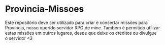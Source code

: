 # Provincia-Missoes
Este repositório deve ser utilizado para criar e consertar missões para Província, nosso querido servidor RPG de mine. Também é permitido utilizar estas missões em outros lugares, desde que deixe os créditos ou divulgue o servidor &lt;3
